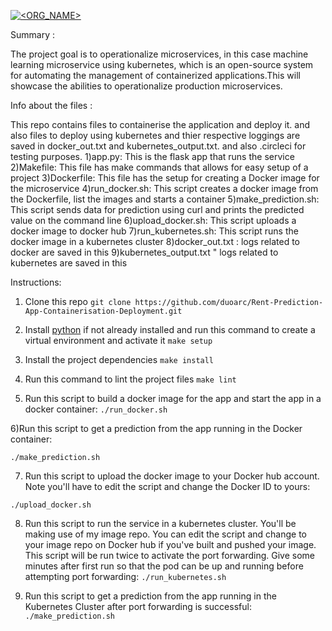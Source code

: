 [![<ORG_NAME>](https://circleci.com/gh/anilmacherla/udacity-Microservices.svg?style=svg)](https://github.com/anilmacherla/udacity-Microservices)

Summary : 

The project goal is to operationalize microservices, in this case machine learning microservice using kubernetes, which is an open-source system for automating the management of containerized applications.This will showcase the abilities to operationalize production microservices.

Info about the files : 

This repo contains files to containerise the application and deploy it. and also files to deploy using kubernetes and thier respective loggings are saved in docker_out.txt and kubernetes_output.txt. and also .circleci for testing purposes.
1)app.py: This is the flask app that runs the service
2)Makefile: This file has make commands that allows for easy setup of a project
3)Dockerfile: This file has the setup for creating a Docker image for the microservice
4)run_docker.sh: This script creates a docker image from the Dockerfile, list the images and starts     a container
5)make_prediction.sh: This script sends data for prediction using curl and prints the predicted value on the command line
6)upload_docker.sh: This script uploads a docker image to docker hub
7)run_kubernetes.sh: This script runs the docker image in a kubernetes cluster
8)docker_out.txt : logs related to docker are saved in this
9)kubernetes_output.txt " logs related to kubernetes are saved in this


Instructions: 

1) Clone this repo
 `git clone https://github.com/duoarc/Rent-Prediction-App-Containerisation-Deployment.git`

2) Install [python](https://www.python.org/) if not already installed and run this command to create a virtual environment and activate it
`make setup`

3) Install the project dependencies
`make install`

4) Run this command to lint the project files
`make lint`

5) Run this script to build a docker image for the app and start the app in a docker container:
`./run_docker.sh`

6)Run this script to get a prediction from the app running in the Docker container:

`./make_prediction.sh`

7) Run this script to upload the docker image to your Docker hub account. Note you'll have to edit the script and change the Docker ID to yours:

`./upload_docker.sh`

8) Run this script to run the service in a kubernetes cluster. You'll be making use of my image repo. You can edit the script and change to your image repo on Docker hub if you've built and pushed your image. This script will be run twice to activate the port forwarding. Give some minutes after first run so that the pod can be up and running before attempting port forwarding:
`./run_kubernetes.sh`

9) Run this script to get a prediction from the app running in the Kubernetes Cluster after port forwarding is successful:
`./make_prediction.sh `
